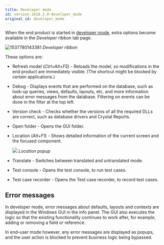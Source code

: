 ```yaml
---
title: Developer mode
id: version-2018.2.0-developer_mode
original_id: developer_mode
---
```


When the end product is started in [developer mode](configuration_file#execution-mode), extra options become available in the *Developer* ribbon tab page. 

![1537780143381](assets/sf/1537780143381.png)
*Developer ribbon*

These options are:

- Refresh model (*Ctrl+Alt+F5*) - Reloads the model, so modifications in the end product are immediately visible. (The shortcut might be blocked by certain applications.)

- Debug - Displays events that are performed on the database, such as look-up queries, views, defaults, layouts, etc. and more information about error messages from the database. Filtering on events can be done in the filter at the top left.

- Version check - Checks whether the versions of all the required DLLs are correct, such as database drivers and Crystal Reports.

- Open folder - Opens the GUI folder.

- Location (*Alt+F1*) - Shows detailed information of the current screen and the focused component.

  ![](assets/sf/image312.png)
  *Location popup*

- Translate - Switches between translated and untranslated mode.
- Test console - Opens the test console, to run test cases.
- Test case recorder - Opens the Test case recorder, to record test cases.

## Error messages

In developer mode, error messages about defaults, layouts and contexts are displayed in the Windows GUI in the info panel. The GUI also executes the logic so that the existing functionality continues to work after, for example, adding or removing a field or reference. 

In end-user mode however, any error messages are displayed as popups, and the user action is blocked to prevent business logic being bypassed.